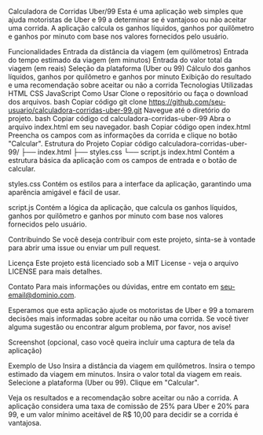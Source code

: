Calculadora de Corridas Uber/99
Esta é uma aplicação web simples que ajuda motoristas de Uber e 99 a determinar se é vantajoso ou não aceitar uma corrida. A aplicação calcula os ganhos líquidos, ganhos por quilômetro e ganhos por minuto com base nos valores fornecidos pelo usuário.

Funcionalidades
Entrada da distância da viagem (em quilômetros)
Entrada do tempo estimado da viagem (em minutos)
Entrada do valor total da viagem (em reais)
Seleção da plataforma (Uber ou 99)
Cálculo dos ganhos líquidos, ganhos por quilômetro e ganhos por minuto
Exibição do resultado e uma recomendação sobre aceitar ou não a corrida
Tecnologias Utilizadas
HTML
CSS
JavaScript
Como Usar
Clone o repositório ou faça o download dos arquivos.
bash
Copiar código
git clone https://github.com/seu-usuario/calculadora-corridas-uber-99.git
Navegue até o diretório do projeto.
bash
Copiar código
cd calculadora-corridas-uber-99
Abra o arquivo index.html em seu navegador.
bash
Copiar código
open index.html
Preencha os campos com as informações da corrida e clique no botão "Calcular".
Estrutura do Projeto
Copiar código
calculadora-corridas-uber-99/
├── index.html
├── styles.css
└── script.js
index.html
Contém a estrutura básica da aplicação com os campos de entrada e o botão de calcular.

styles.css
Contém os estilos para a interface da aplicação, garantindo uma aparência amigável e fácil de usar.

script.js
Contém a lógica da aplicação, que calcula os ganhos líquidos, ganhos por quilômetro e ganhos por minuto com base nos valores fornecidos pelo usuário.

Contribuindo
Se você deseja contribuir com este projeto, sinta-se à vontade para abrir uma issue ou enviar um pull request.

Licença
Este projeto está licenciado sob a MIT License - veja o arquivo LICENSE para mais detalhes.

Contato
Para mais informações ou dúvidas, entre em contato em seu-email@dominio.com.

Esperamos que esta aplicação ajude os motoristas de Uber e 99 a tomarem decisões mais informadas sobre aceitar ou não uma corrida. Se você tiver alguma sugestão ou encontrar algum problema, por favor, nos avise!

Screenshot
 (opcional, caso você queira incluir uma captura de tela da aplicação)

Exemplo de Uso
Insira a distância da viagem em quilômetros.
Insira o tempo estimado da viagem em minutos.
Insira o valor total da viagem em reais.
Selecione a plataforma (Uber ou 99).
Clique em "Calcular".

Veja os resultados e a recomendação sobre aceitar ou não a corrida.
A aplicação considera uma taxa de comissão de 25% para Uber e 20% para 99, e um valor mínimo aceitável de R$ 10,00 para decidir se a corrida é vantajosa.


